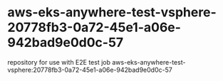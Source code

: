 # aws-eks-anywhere-test-vsphere-20778fb3-0a72-45e1-a06e-942bad9e0d0c-57
repository for use with E2E test job aws-eks-anywhere-test-vsphere:20778fb3-0a72-45e1-a06e-942bad9e0d0c-57
